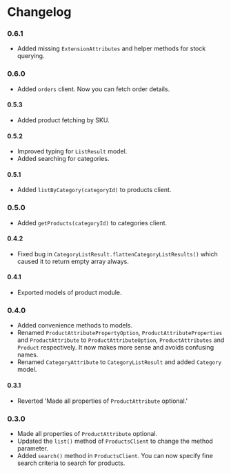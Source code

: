 # Changelog

### 0.6.1

-   Added missing `ExtensionAttributes` and helper methods for stock querying.

### 0.6.0

-   Added `orders` client. Now you can fetch order details.

#### 0.5.3

-   Added product fetching by SKU.

#### 0.5.2

-   Improved typing for `ListResult` model.
-   Added searching for categories.

#### 0.5.1

-   Added `listByCategory(categoryId)` to products client.

### 0.5.0

-   Added `getProducts(categoryId)` to categories client.

#### 0.4.2

-   Fixed bug in `CategoryListResult.flattenCategoryListResults()` which caused it to return empty array always.

#### 0.4.1

-   Exported models of product module.

### 0.4.0

-   Added convenience methods to models.
-   Renamed `ProductAttributePropertyOption`, `ProductAttributeProperties` and `ProductAttribute` to `ProductAttributeOption`, `ProductAttributes` and `Product` respectively. It now makes more sense and avoids confusing names.
-   Renamed `CategoryAttribute` to `CategoryListResult` and added `Category` model.

#### 0.3.1

-   Reverted 'Made all properties of `ProductAttribute` optional.'

### 0.3.0

-   Made all properties of `ProductAttribute` optional.
-   Updated the `list()` method of `ProductsClient` to change the method parameter.
-   Added `search()` method in `ProductsClient`. You can now specify fine search criteria to search for products.
